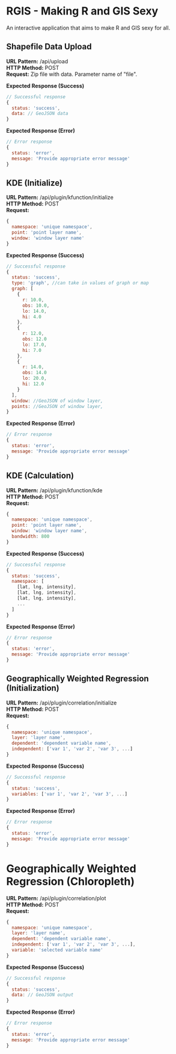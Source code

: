 # RGIS - Making R and GIS Sexy

An interactive application that aims to make R and GIS sexy for all. 

## Shapefile Data Upload

__URL Pattern:__ /api/upload  
__HTTP Method:__ POST  
__Request:__ Zip file with data. Parameter name of "file".

__Expected Response (Success)__
```javascript
// Successful response
{
  status: 'success',
  data: // GeoJSON data
}
```

__Expected Response (Error)__
```javascript
// Error response
{
  status: 'error',
  message: 'Provide appropriate error message'
}
```

## KDE (Initialize)

__URL Pattern:__ /api/plugin/kfunction/initialize  
__HTTP Method:__ POST  
__Request:__  
```javascript
{
  namespace: 'unique namespace',
  point: 'point layer name',
  window: 'window layer name'
}
```

__Expected Response (Success)__
```javascript
// Successful response
{
  status: 'success',
  type: 'graph', //can take in values of graph or map
  graph: [
    {
      r: 10.0,
      obs: 10.0,
      lo: 14.0,
      hi: 4.0
    },
    {
      r: 12.0,
      obs: 12.0
      lo: 17.0,
      hi: 7.0
    },
    {
      r: 14.0,
      obs: 14.0
      lo: 20.0,
      hi: 12.0
    }
  ],
  window: //GeoJSON of window layer,
  points: //GeoJSON of window layer,
}
```

__Expected Response (Error)__
```javascript
// Error response
{
  status: 'error',
  message: 'Provide appropriate error message'
}
```

## KDE (Calculation)
__URL Pattern:__ /api/plugin/kfunction/kde  
__HTTP Method:__ POST  
__Request:__  
```javascript
{
  namespace: 'unique namespace',
  point: 'point layer name',
  window: 'window layer name',
  bandwidth: 800
}
```

__Expected Response (Success)__
```javascript
// Successful response
{
  status: 'success',
  namespace: [
    [lat, lng, intensity],
    [lat, lng, intensity],
    [lat, lng, intensity],
    ...
  ]
}
```

__Expected Response (Error)__
```javascript
// Error response
{
  status: 'error',
  message: 'Provide appropriate error message'
}
```

## Geographically Weighted Regression (Initialization)
__URL Pattern:__ /api/plugin/correlation/initialize  
__HTTP Method:__ POST  
__Request:__  
```javascript
{
  namespace: 'unique namespace',
  layer: 'layer name',
  dependent: 'dependent variable name',
  independent: ['var 1', 'var 2', 'var 3', ...]
}
```
__Expected Response (Success)__
```javascript
// Successful response
{
  status: 'success',
  variables: ['var 1', 'var 2', 'var 3', ...]
}
```

__Expected Response (Error)__
```javascript
// Error response
{
  status: 'error',
  message: 'Provide appropriate error message'
}
```

# Geographically Weighted Regression (Chloropleth)
__URL Pattern:__ /api/plugin/correlation/plot  
__HTTP Method:__ POST  
__Request:__  
```javascript
{
  namespace: 'unique namespace',
  layer: 'layer name',
  dependent: 'dependent variable name',
  independent: ['var 1', 'var 2', 'var 3', ...],
  variable: 'selected variable name'
}
```
__Expected Response (Success)__
```javascript
// Successful response
{
  status: 'success',
  data: // GeoJSON output
}
```

__Expected Response (Error)__
```javascript
// Error response
{
  status: 'error',
  message: 'Provide appropriate error message'
}
```